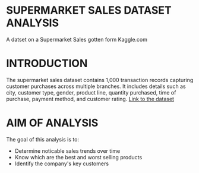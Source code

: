 # SUPERMARKET SALES DATASET ANALYSIS
A datset on a Supermarket Sales gotten form Kaggle.com

# INTRODUCTION
The supermarket sales dataset contains 1,000 transaction records capturing customer purchases across multiple branches. It includes details such as city, customer type, gender, product line, quantity purchased, time of purchase, payment method, and customer rating.
[Link to the dataset](https://www.kaggle.com/datasets/alexhuitron/supermarket-sales)

# AIM OF ANALYSIS
The goal of this analysis is to:

+ Determine noticable sales trends over time
+ Know which are the best and worst selling products
+ Identify the company's key customers

